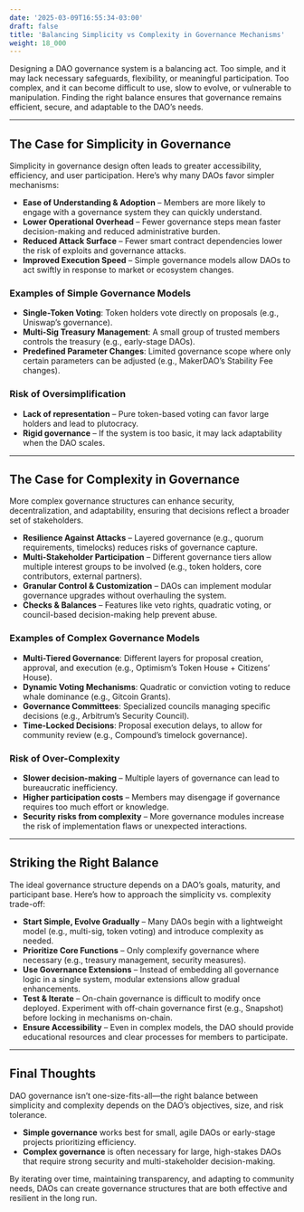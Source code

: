 ```yaml
---
date: '2025-03-09T16:55:34-03:00'
draft: false
title: 'Balancing Simplicity vs Complexity in Governance Mechanisms'
weight: 18_000
---
```


Designing a DAO governance system is a balancing act. Too simple, and it may lack necessary safeguards, flexibility, or meaningful participation. Too complex, and it can become difficult to use, slow to evolve, or vulnerable to manipulation. Finding the right balance ensures that governance remains efficient, secure, and adaptable to the DAO’s needs.  

---

## **The Case for Simplicity in Governance**  

Simplicity in governance design often leads to greater accessibility, efficiency, and user participation. Here’s why many DAOs favor simpler mechanisms:  

- **Ease of Understanding & Adoption** – Members are more likely to engage with a governance system they can quickly understand.  
- **Lower Operational Overhead** – Fewer governance steps mean faster decision-making and reduced administrative burden.  
- **Reduced Attack Surface** – Fewer smart contract dependencies lower the risk of exploits and governance attacks.  
- **Improved Execution Speed** – Simple governance models allow DAOs to act swiftly in response to market or ecosystem changes.  

### **Examples of Simple Governance Models**

- **Single-Token Voting**: Token holders vote directly on proposals (e.g., Uniswap’s governance).  
- **Multi-Sig Treasury Management**: A small group of trusted members controls the treasury (e.g., early-stage DAOs).  
- **Predefined Parameter Changes**: Limited governance scope where only certain parameters can be adjusted (e.g., MakerDAO’s Stability Fee changes).  

### **Risk of Oversimplification**

- **Lack of representation** – Pure token-based voting can favor large holders and lead to plutocracy.  
- **Rigid governance** – If the system is too basic, it may lack adaptability when the DAO scales.  

---

## **The Case for Complexity in Governance**  

More complex governance structures can enhance security, decentralization, and adaptability, ensuring that decisions reflect a broader set of stakeholders.  

- **Resilience Against Attacks** – Layered governance (e.g., quorum requirements, timelocks) reduces risks of governance capture.  
- **Multi-Stakeholder Participation** – Different governance tiers allow multiple interest groups to be involved (e.g., token holders, core contributors, external partners).  
- **Granular Control & Customization** – DAOs can implement modular governance upgrades without overhauling the system.  
- **Checks & Balances** – Features like veto rights, quadratic voting, or council-based decision-making help prevent abuse.  

### **Examples of Complex Governance Models**  

- **Multi-Tiered Governance**: Different layers for proposal creation, approval, and execution (e.g., Optimism’s Token House + Citizens’ House).  
- **Dynamic Voting Mechanisms**: Quadratic or conviction voting to reduce whale dominance (e.g., Gitcoin Grants).  
- **Governance Committees**: Specialized councils managing specific decisions (e.g., Arbitrum’s Security Council).  
- **Time-Locked Decisions**: Proposal execution delays, to allow for community review (e.g., Compound’s timelock governance).  

### **Risk of Over-Complexity**

- **Slower decision-making** – Multiple layers of governance can lead to bureaucratic inefficiency.  
- **Higher participation costs** – Members may disengage if governance requires too much effort or knowledge.  
- **Security risks from complexity** – More governance modules increase the risk of implementation flaws or unexpected interactions.  

---

## **Striking the Right Balance**  

The ideal governance structure depends on a DAO’s goals, maturity, and participant base. Here’s how to approach the simplicity vs. complexity trade-off:  

- **Start Simple, Evolve Gradually** – Many DAOs begin with a lightweight model (e.g., multi-sig, token voting) and introduce complexity as needed.  
- **Prioritize Core Functions** – Only complexify governance where necessary (e.g., treasury management, security measures).  
- **Use Governance Extensions** – Instead of embedding all governance logic in a single system, modular extensions allow gradual enhancements.  
- **Test & Iterate** – On-chain governance is difficult to modify once deployed. Experiment with off-chain governance first (e.g., Snapshot) before locking in mechanisms on-chain.  
- **Ensure Accessibility** – Even in complex models, the DAO should provide educational resources and clear processes for members to participate.  

---

## **Final Thoughts**  

DAO governance isn’t one-size-fits-all—the right balance between simplicity and complexity depends on the DAO’s objectives, size, and risk tolerance.  

- **Simple governance** works best for small, agile DAOs or early-stage projects prioritizing efficiency.  
- **Complex governance** is often necessary for large, high-stakes DAOs that require strong security and multi-stakeholder decision-making.  

By iterating over time, maintaining transparency, and adapting to community needs, DAOs can create governance structures that are both effective and resilient in the long run. 

